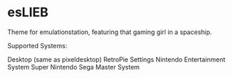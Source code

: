 # esLIEB
Theme for emulationstation, featuring that gaming girl in a spaceship.

Supported Systems:

Desktop (same as pixeldesktop)
RetroPie Settings
Nintendo Entertainment System
Super Nintendo
Sega Master System
